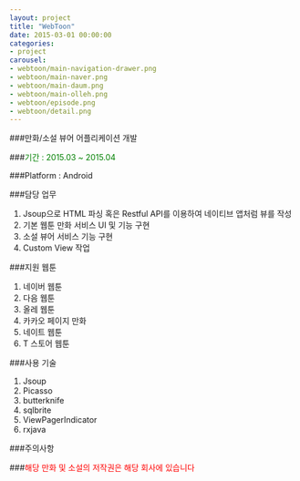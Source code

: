 ```yaml
---
layout: project
title: "WebToon"
date: 2015-03-01 00:00:00
categories:
- project
carousel:
- webtoon/main-navigation-drawer.png
- webtoon/main-naver.png
- webtoon/main-daum.png 
- webtoon/main-olleh.png
- webtoon/episode.png
- webtoon/detail.png
---
```


###만화/소설 뷰어 어플리케이션 개발

###<font color="green">기간 : 2015.03 ~ 2015.04</font>

###Platform : Android

###담당 업무 

1. Jsoup으로 HTML 파싱 혹은 Restful API를 이용하여 네이티브 앱처럼 뷰를 작성
2. 기본 웹툰 만화 서비스 UI 및 기능 구현
3. 소설 뷰어 서비스 기능 구현
4. Custom View 작업

###지원 웹툰

1. 네이버 웹툰
2. 다음 웹툰
3. 올레 웹툰
4. 카카오 페이지 만화
5. 네이트 웹툰
6. T 스토어 웹툰

###사용 기술

1. Jsoup
2. Picasso
3. butterknife
4. sqlbrite
5. ViewPagerIndicator
6. rxjava

###주의사항

###<font color="red">해당 만화 및 소설의 저작권은 해당 회사에 있습니다</font>